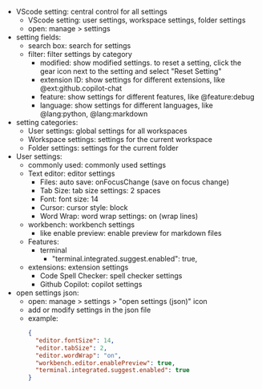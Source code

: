 * VScode setting: central control for all settings
  - VScode setting: user settings, workspace settings, folder settings
  - open: manage > settings
* setting fields:
  - search box: search for settings
  - filter: filter settings by category
    - modified: show modified settings. to reset a setting, click the gear icon next to the setting and select "Reset Setting"
    - extension ID: show settings for different extensions, like  @ext:github.copilot-chat
    - feature: show settings for different features, like @feature:debug
    - language: show settings for different languages, like @lang:python, @lang:markdown
* setting categories:
  - User settings: global settings for all workspaces
  - Workspace settings: settings for the current workspace
  - Folder settings: settings for the current folder
* User settings:
  - commonly used: commonly used settings
  - Text editor: editor settings
    - Files: auto save: onFocusChange (save on focus change)
    - Tab Size: tab size settings: 2 spaces
    - Font: font size: 14
    - Cursor: cursor style: block
    - Word Wrap: word wrap settings: on (wrap lines)
  - workbench: workbench settings
    - like enable preview: enable preview for markdown files
  - Features:
    - terminal
      - "terminal.integrated.suggest.enabled": true,
  - extensions: extension settings
    - Code Spell Checker: spell checker settings
    - Github Copilot: copilot settings
* open settings json:
  - open: manage > settings > "open settings (json)" icon
  - add or modify settings in the json file
  - example:
    ```json
    {
      "editor.fontSize": 14,
      "editor.tabSize": 2,
      "editor.wordWrap": "on",
      "workbench.editor.enablePreview": true,
      "terminal.integrated.suggest.enabled": true
    }
    ```